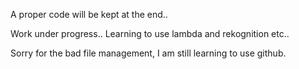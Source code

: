 A proper code will be kept at the end..

Work under progress..
Learning to use lambda and rekognition etc..

Sorry for the bad file management, I am still learning to use github.